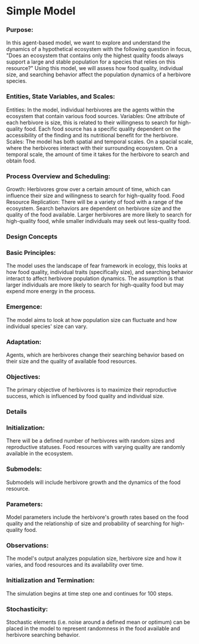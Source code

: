 # Simple Model

### Purpose: 
In this agent-based model, we want to explore and understand the dynamics of a hypothetical ecosystem with the following question in focus, "Does an ecosystem that contains only the highest quality foods always support a large and stable population for a species that relies on this resource?" Using this model, we will assess how food quality, individual size, and searching behavior affect the population dynamics of a herbivore species.

### Entities, State Variables, and Scales: 
Entities: In the model, individual herbivores are the agents within the ecosystem that contain various food sources. Variables: One attribute of each herbivore is size, this is related to their willingness to search for high-quality food. Each food source has a specific quality dependent on the accessibility of the finding and its nutritional benefit for the herbivore. Scales: The model has both spatial and temporal scales. On a spacial scale, where the herbivores interact with their surrounding ecosystem. On a temporal scale, the amount of time it takes for the herbivore to search and obtain food.

### Process Overview and Scheduling: 
Growth: Herbivores grow over a certain amount of time, which can influence their size and willingness to search for high-quality food. Food Resource Replication: There will be a variety of food with a range of the ecosystem. Search behaviors are dependent on herbivore size and the quality of the food available. Larger herbivores are more likely to search for high-quality food, while smaller individuals may seek out less-quality food.

### Design Concepts
### Basic Principles: 
The model uses the landscape of fear framework in ecology, this looks at how food quality, individual traits (specifically size), and searching behavior interact to affect herbivore population dynamics. The assumption is that larger individuals are more likely to search for high-quality food but may expend more energy in the process.

### Emergence: 
The model aims to look at how population size can fluctuate and how individual species' size can vary.

### Adaptation: 
Agents, which are herbivores change their searching behavior based on their size and the quality of available food resources.

### Objectives: 
The primary objective of herbivores is to maximize their reproductive success, which is influenced by food quality and individual size.

### Details
### Initialization: 
There will be a defined number of herbivores with random sizes and reproductive statuses. Food resources with varying quality are randomly available in the ecosystem.

### Submodels: 
Submodels will include herbivore growth and the dynamics of the food resource.

### Parameters: 
Model parameters include the herbivore's growth rates based on the food quality and the relationship of size and probability of searching for high-quality food.

### Observations: 
The model's output analyzes population size, herbivore size and how it varies, and food resources and its availability over time.

### Initialization and Termination: 
The simulation begins at time step one and continues for 100 steps.
### Stochasticity: 
Stochastic elements (i.e. noise around a defined mean or optimum) can be placed in the model to represent randomness in the food available and herbivore searching behavior.
